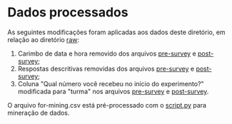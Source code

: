 # Dados processados

As seguintes modificações foram aplicadas aos dados deste diretório, em relação ao diretório [raw](../raw):

1. Carimbo de data e hora removido dos arquivos [pre-survey](../pre-survey.csv) e [post-survey](../post-survey);
2. Respostas descritivas removidas dos arquivos [pre-survey](../pre-survey.csv) e [post-survey](../post-survey);
3. Coluna "Qual número você recebeu no início do experimento?" modificada para "turma" nos arquivos 
   [pre-survey](../pre-survey.csv) e [post-survey](../post-survey).

O arquivo for-mining.csv está pré-processado com o [script.py](../script.py) para mineração de dados.